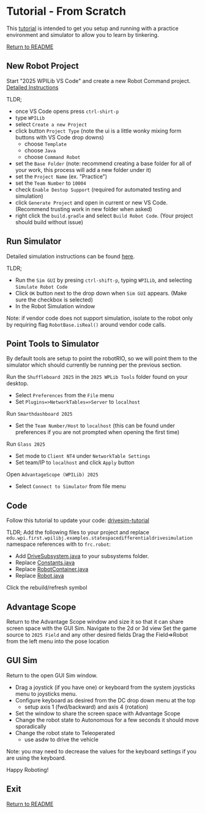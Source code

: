 # Tutorial - From Scratch

This [tutorial](doc/TutorialFromScratch.md) is intended to get you setup and running with a practice environment and simulator to allow you to learn by tinkering.

[Return to README](../README.md)

## New Robot Project

Start "2025 WPILib VS Code" and create a new Robot Command project. [Detailed Instructions](https://docs.wpilib.org/en/stable/docs/software/vscode-overview/creating-robot-program.html)

TLDR;
- once VS Code opens press `ctrl-shirt-p`
- type `WPILib`
- select `Create a new Project`
- click button `Project Type` (note the ui is a little wonky mixing form buttons with VS Code drop downs)
  - choose `Template`
  - choose `Java`
  - choose `Command Robot`
- set the `Base Folder` (note: recommend creating a base folder for all of your work, this process will add a new folder under it)
- set the `Project Name` (ex. "Practice")
- set the `Team Number` to `10004`
- check `Enable Destop Support` (required for automated testing and simulation)
- click `Generate Project` and open in current or new VS Code.  (Recommend trusting work in new folder when asked)
- right click the `build.gradle` and select `Build Robot Code`. (Your project should build without issue)

## Run Simulator

Detailed simulation instructions can be found [here](https://docs.wpilib.org/en/stable/docs/software/wpilib-tools/robot-simulation/introduction.html).

TLDR;
- Run the `Sim GUI` by presing `ctrl-shift-p`, typing `WPILib`, and selecting `Simulate Robot Code`
- Click `OK` button next to the drop down when `Sim GUI` appears. (Make sure the checkbox is selected)
- In the Robot Simulation window

Note: if vendor code does not support simulation, isolate to the robot only by requiring flag `RobotBase.isReal()` around vendor code calls.

## Point Tools to Simulator

By default tools are setup to point the robotRIO, so we will point them to the simulator which should currently be running per the previous section.
  
Run the `Shuffleboard 2025` in the `2025 WPLib Tools` folder found on your desktop.
- Select `Preferences` from the `File` menu
- Set `Plugins=>NetworkTables=>Server` to `localhost`

Run `Smarthdashboard 2025`
- Set the `Team Number/Host` to `localhost` (this can be found under preferences if you are not prompted when opening the first time)

Run `Glass 2025`
- Set mode to `Client NT4` under `NetworkTable Settings`
- Set team/IP to `localhost` and click `Apply` button

Open `AdvantageScope (WPILib) 2025`
- Select `Connect to Simulator` from file menu

## Code

Follow this tutorial to update your code: [drivesim-tutorial](https://docs.wpilib.org/en/stable/docs/software/wpilib-tools/robot-simulation/drivesim-tutorial/index.html)

TLDR;
Add the following files to your project and replace `edu.wpi.first.wpilibj.examples.statespacedifferentialdrivesimulation` namespace references with to `frc.robot`:
- Add [DriveSubsystem.java](https://github.com/wpilibsuite/allwpilib/blob/v2024.3.2/wpilibjExamples/src/main/java/edu/wpi/first/wpilibj/examples/statespacedifferentialdrivesimulation/subsystems/DriveSubsystem.java) to your subsystems folder.
- Replace [Constants.java](https://github.com/wpilibsuite/allwpilib/blob/v2024.3.2/wpilibjExamples/src/main/java/edu/wpi/first/wpilibj/examples/statespacedifferentialdrivesimulation/Constants.java)
- Replace [RobotContainer.java](https://github.com/wpilibsuite/allwpilib/blob/v2024.3.2/wpilibjExamples/src/main/java/edu/wpi/first/wpilibj/examples/statespacedifferentialdrivesimulation/RobotContainer.java)
- Replace [Robot.java](https://github.com/wpilibsuite/allwpilib/blob/v2024.3.2/wpilibjExamples/src/main/java/edu/wpi/first/wpilibj/examples/statespacedifferentialdrivesimulation/Robot.java)

Click the rebuild/refresh symbol

## Advantage Scope

Return to the Advantage Scope window and size it so that it can share screen space with the GUI Sim.
Navigate to the 2d or 3d view
Set the game source to `2025 Field` and any other desired fields
Drag the Field=>Robot from the left menu into the pose location


## GUI Sim

Return to the open GUI Sim window.
- Drag a joystick (if you have one) or keyboard from the system joysticks menu to joysticks menu.
- Configure keyboard as desired from the DC drop down menu at the top
    - setup axis 1 (fwd/backward) and axis 4 (rotation)
- Set the window to share the screen space with Advantage Scope
- Change the robot state to Autonomous for a few seconds it should move sporadically
- Change the robot state to Teleoperated
  - use asdw to drive the vehicle

Note: you may need to decrease the values for the keyboard settings if you are using the keyboard.

Happy Roboting!

## Exit

[Return to README](../README.md)
